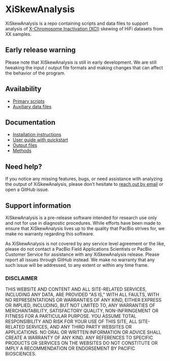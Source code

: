 # XiSkewAnalysis
XiSkewAnalysis is a repo containing scripts and data files to support analysis of [X-Chromosome Inactivation (XCI)](https://en.wikipedia.org/wiki/X-inactivation) skewing of HiFi datasets from XX samples.

## Early release warning
Please note that XiSkewAnalysis is still in early development. 
We are still tweaking the input / output file formats and making changes that can affect the behavior of the program.

## Availability
* [Primary scripts](scripts)
* [Auxiliary data files](data)

## Documentation
* [Installation instructions](docs/install.md)
* [User guide with quickstart](docs/user_guide.md)
* [Output files](docs/user_guide.md#output-files)
* [Methods](docs/methods.md)

## Need help?
If you notice any missing features, bugs, or need assistance with analyzing the output of XiSkewAnalysis, 
please don't hesitate to [reach out by email](mailto:mholt@pacificbiosciences.com) or open a GitHub issue.

## Support information
XiSkewAnalysis is a pre-release software intended for research use only and not for use in diagnostic procedures. 
While efforts have been made to ensure that XiSkewAnalysis lives up to the quality that PacBio strives for, we make no warranty regarding this software.

As XiSkewAnalysis is not covered by any service level agreement or the like, please do not contact a PacBio Field Applications Scientists or PacBio Customer Service for assistance with any XiSkewAnalysis release. 
Please report all issues through GitHub instead. 
We make no warranty that any such issue will be addressed, to any extent or within any time frame.

### DISCLAIMER
THIS WEBSITE AND CONTENT AND ALL SITE-RELATED SERVICES, INCLUDING ANY DATA, ARE PROVIDED "AS IS," WITH ALL FAULTS, WITH NO REPRESENTATIONS OR WARRANTIES OF ANY KIND, EITHER EXPRESS OR IMPLIED, INCLUDING, BUT NOT LIMITED TO, ANY WARRANTIES OF MERCHANTABILITY, SATISFACTORY QUALITY, NON-INFRINGEMENT OR FITNESS FOR A PARTICULAR PURPOSE. YOU ASSUME TOTAL RESPONSIBILITY AND RISK FOR YOUR USE OF THIS SITE, ALL SITE-RELATED SERVICES, AND ANY THIRD PARTY WEBSITES OR APPLICATIONS. NO ORAL OR WRITTEN INFORMATION OR ADVICE SHALL CREATE A WARRANTY OF ANY KIND. ANY REFERENCES TO SPECIFIC PRODUCTS OR SERVICES ON THE WEBSITES DO NOT CONSTITUTE OR IMPLY A RECOMMENDATION OR ENDORSEMENT BY PACIFIC BIOSCIENCES.

